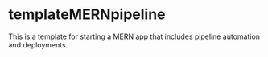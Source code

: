 # templateMERNpipeline

This is a template for starting a MERN app that includes pipeline automation and deployments.
